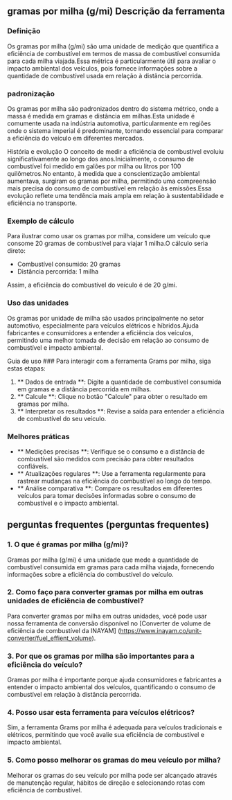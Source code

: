 ## gramas por milha (g/mi) Descrição da ferramenta

### Definição
Os gramas por milha (g/mi) são uma unidade de medição que quantifica a eficiência de combustível em termos de massa de combustível consumida para cada milha viajada.Essa métrica é particularmente útil para avaliar o impacto ambiental dos veículos, pois fornece informações sobre a quantidade de combustível usada em relação à distância percorrida.

### padronização
Os gramas por milha são padronizados dentro do sistema métrico, onde a massa é medida em gramas e distância em milhas.Esta unidade é comumente usada na indústria automotiva, particularmente em regiões onde o sistema imperial é predominante, tornando essencial para comparar a eficiência do veículo em diferentes mercados.

História e evolução
O conceito de medir a eficiência de combustível evoluiu significativamente ao longo dos anos.Inicialmente, o consumo de combustível foi medido em galões por milha ou litros por 100 quilômetros.No entanto, à medida que a conscientização ambiental aumentava, surgiram os gramas por milha, permitindo uma compreensão mais precisa do consumo de combustível em relação às emissões.Essa evolução reflete uma tendência mais ampla em relação à sustentabilidade e eficiência no transporte.

### Exemplo de cálculo
Para ilustrar como usar os gramas por milha, considere um veículo que consome 20 gramas de combustível para viajar 1 milha.O cálculo seria direto:

- Combustível consumido: 20 gramas
- Distância percorrida: 1 milha

Assim, a eficiência do combustível do veículo é de 20 g/mi.

### Uso das unidades
Os gramas por unidade de milha são usados ​​principalmente no setor automotivo, especialmente para veículos elétricos e híbridos.Ajuda fabricantes e consumidores a entender a eficiência dos veículos, permitindo uma melhor tomada de decisão em relação ao consumo de combustível e impacto ambiental.

Guia de uso ###
Para interagir com a ferramenta Grams por milha, siga estas etapas:

1. ** Dados de entrada **: Digite a quantidade de combustível consumida em gramas e a distância percorrida em milhas.
2. ** Calcule **: Clique no botão "Calcule" para obter o resultado em gramas por milha.
3. ** Interpretar os resultados **: Revise a saída para entender a eficiência de combustível do seu veículo.

### Melhores práticas
- ** Medições precisas **: Verifique se o consumo e a distância de combustível são medidos com precisão para obter resultados confiáveis.
- ** Atualizações regulares **: Use a ferramenta regularmente para rastrear mudanças na eficiência do combustível ao longo do tempo.
- ** Análise comparativa **: Compare os resultados em diferentes veículos para tomar decisões informadas sobre o consumo de combustível e o impacto ambiental.

## perguntas frequentes (perguntas frequentes)

### 1. O que é gramas por milha (g/mi)?
Gramas por milha (g/mi) é uma unidade que mede a quantidade de combustível consumida em gramas para cada milha viajada, fornecendo informações sobre a eficiência do combustível do veículo.

### 2. Como faço para converter gramas por milha em outras unidades de eficiência de combustível?
Para converter gramas por milha em outras unidades, você pode usar nossa ferramenta de conversão disponível no [Converter de volume de eficiência de combustível da INAYAM] (https://www.inayam.co/unit-converter/fuel_effient_volume).

### 3. Por que os gramas por milha são importantes para a eficiência do veículo?
Gramas por milha é importante porque ajuda consumidores e fabricantes a entender o impacto ambiental dos veículos, quantificando o consumo de combustível em relação à distância percorrida.

### 4. Posso usar esta ferramenta para veículos elétricos?
Sim, a ferramenta Grams por milha é adequada para veículos tradicionais e elétricos, permitindo que você avalie sua eficiência de combustível e impacto ambiental.

### 5. Como posso melhorar os gramas do meu veículo por milha?
Melhorar os gramas do seu veículo por milha pode ser alcançado através de manutenção regular, hábitos de direção e selecionando rotas com eficiência de combustível.